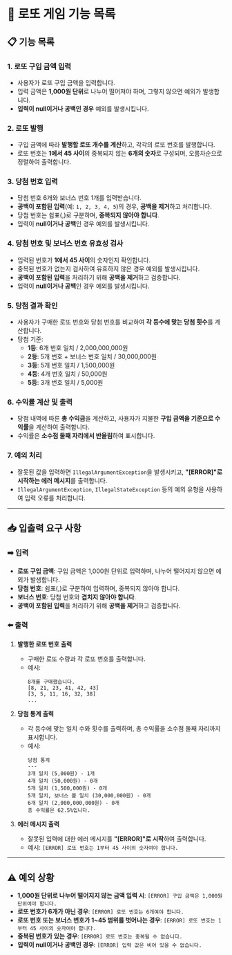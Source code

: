 # 🎲 로또 게임 기능 목록

## 📋 기능 목록

### 1. 로또 구입 금액 입력
- 사용자가 로또 구입 금액을 입력합니다.
- 입력 금액은 **1,000원 단위**로 나누어 떨어져야 하며, 그렇지 않으면 예외가 발생합니다.
- **입력이 null이거나 공백인 경우** 예외를 발생시킵니다.

### 2. 로또 발행
- 구입 금액에 따라 **발행할 로또 개수를 계산**하고, 각각의 로또 번호를 발행합니다.
- 로또 번호는 **1에서 45 사이**의 중복되지 않는 **6개의 숫자**로 구성되며, 오름차순으로 정렬하여 출력합니다.

### 3. 당첨 번호 입력
- 당첨 번호 6개와 보너스 번호 1개를 입력받습니다.
- **공백이 포함된 입력**(예: `1, 2, 3, 4, 5`)의 경우, **공백을 제거**하고 처리합니다.
- 당첨 번호는 쉼표(,)로 구분하며, **중복되지 않아야 합니다**.
- 입력이 **null이거나 공백**인 경우 예외를 발생시킵니다.

### 4. 당첨 번호 및 보너스 번호 유효성 검사
- 입력된 번호가 **1에서 45 사이**의 숫자인지 확인합니다.
- 중복된 번호가 없는지 검사하여 유효하지 않은 경우 예외를 발생시킵니다.
- **공백이 포함된 입력**을 처리하기 위해 **공백을 제거**하고 검증합니다.
- 입력이 **null이거나 공백**인 경우 예외를 발생시킵니다.

### 5. 당첨 결과 확인
- 사용자가 구매한 로또 번호와 당첨 번호를 비교하여 **각 등수에 맞는 당첨 횟수**를 계산합니다.
- 당첨 기준:
   - **1등**: 6개 번호 일치 / 2,000,000,000원
   - **2등**: 5개 번호 + 보너스 번호 일치 / 30,000,000원
   - **3등**: 5개 번호 일치 / 1,500,000원
   - **4등**: 4개 번호 일치 / 50,000원
   - **5등**: 3개 번호 일치 / 5,000원

### 6. 수익률 계산 및 출력
- 당첨 내역에 따른 **총 수익금**을 계산하고, 사용자가 지불한 **구입 금액을 기준으로 수익률**을 계산하여 출력합니다.
- 수익률은 **소수점 둘째 자리에서 반올림**하여 표시합니다.

### 7. 예외 처리
- 잘못된 값을 입력하면 `IllegalArgumentException`을 발생시키고, **"[ERROR]"로 시작하는 에러 메시지**를 출력합니다.
- `IllegalArgumentException`, `IllegalStateException` 등의 예외 유형을 사용하여 입력 오류를 처리합니다.

---

## 📥 입출력 요구 사항

### ➡️ 입력
- **로또 구입 금액**: 구입 금액은 1,000원 단위로 입력하며, 나누어 떨어지지 않으면 예외가 발생합니다.
- **당첨 번호**: 쉼표(,)로 구분하여 입력하며, 중복되지 않아야 합니다.
- **보너스 번호**: 당첨 번호와 **겹치지 않아야 합니다**.
- **공백이 포함된 입력**을 처리하기 위해 **공백을 제거**하고 검증합니다.

### ⬅️ 출력

1. **발행한 로또 번호 출력**
   - 구매한 로또 수량과 각 로또 번호를 출력합니다.
   - 예시:
     ```
     8개를 구매했습니다.
     [8, 21, 23, 41, 42, 43]
     [3, 5, 11, 16, 32, 38]
     ...
     ```

2. **당첨 통계 출력**
   - 각 등수에 맞는 일치 수와 횟수를 출력하며, 총 수익률을 소수점 둘째 자리까지 표시합니다.
   - 예시:
     ```
     당첨 통계
     ---
     3개 일치 (5,000원) - 1개
     4개 일치 (50,000원) - 0개
     5개 일치 (1,500,000원) - 0개
     5개 일치, 보너스 볼 일치 (30,000,000원) - 0개
     6개 일치 (2,000,000,000원) - 0개
     총 수익률은 62.5%입니다.
     ```

3. **에러 메시지 출력**
   - 잘못된 입력에 대한 에러 메시지를 **"[ERROR]"로 시작**하여 출력합니다.
   - 예시: `[ERROR] 로또 번호는 1부터 45 사이의 숫자여야 합니다.`

---

## ⚠️ 예외 상황

- **1,000원 단위로 나누어 떨어지지 않는 금액 입력 시**: `[ERROR] 구입 금액은 1,000원 단위여야 합니다.`
- **로또 번호가 6개가 아닌 경우**: `[ERROR] 로또 번호는 6개여야 합니다.`
- **로또 번호 또는 보너스 번호가 1~45 범위를 벗어나는 경우**: `[ERROR] 로또 번호는 1부터 45 사이의 숫자여야 합니다.`
- **중복된 번호가 있는 경우**: `[ERROR] 로또 번호는 중복될 수 없습니다.`
- **입력이 null이거나 공백인 경우**: `[ERROR] 입력 값은 비어 있을 수 없습니다.`